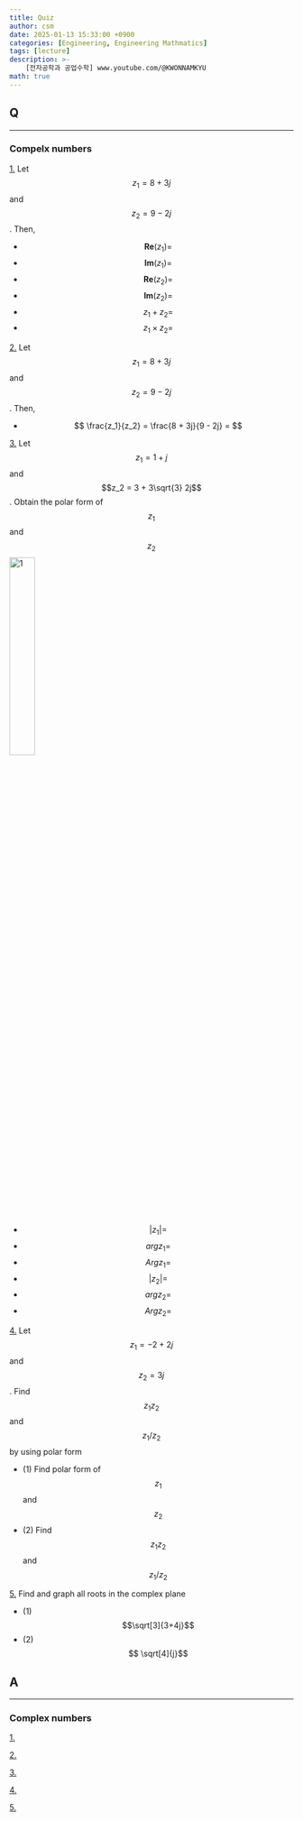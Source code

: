 ```yaml
---
title: Quiz
author: csm
date: 2025-01-13 15:33:00 +0900
categories: [Engineering, Engineering Mathmatics]
tags: [lecture]
description: >-
    [전자공학과 공업수학] www.youtube.com/@KWONNAMKYU
math: true
---
```


## Q
---
### Compelx numbers
<span id="q1"></span> [1.](#a1)  Let $$z_1 = 8 + 3j$$ and $$z_2 = 9 - 2j$$. Then,     
- $$$$
$$\mathbf{Re}(z_1) = $$   
- $$$$
$$\mathbf{Im}(z_1) = $$   
- $$$$
$$\mathbf{Re}(z_2) = $$   
- $$$$
$$\mathbf{Im}(z_2) = $$   
- $$$$
$$z_1 + z_2 = $$   
- $$$$
$$z_1 \times z_2 = $$     

<span id="q2"></span> [2.](#a2)  Let $$z_1 = 8 + 3j$$ and $$z_2 = 9 - 2j$$. Then,    
- $$$$
$$ \frac{z_1}{z_2} = \frac{8 + 3j}{9 - 2j} = $$     

<span id="q3"></span> [3.](#a3)  Let $$z_1 = 1 + j$$ and $$z_2 = 3 + 3\sqrt{3} 2j$$. Obtain the polar form of $$z_1$$ and $$z_2$$ 
$$$$
<img src="https://i.ibb.co/2KgLx74/image.webp" alt="1" width="30%" height="30%"/>   
- $$$$
$$\left | z_1 \right | = $$   
- $$$$
$$arg z_1 = $$  
- $$$$
$$Arg z_1 = $$  
- $$$$
$$\left | z_2 \right | = $$   
- $$$$
$$arg z_2 = $$  
- $$$$
$$Arg z_2 = $$  

<span id="q4"></span> [4.](#a4)  Let $$z_1 = -2 + 2j$$ and $$z_2 = 3j$$. Find $$z_1z_2$$ and $$z_1/z_2$$ by using polar form
- (1) Find polar form of $$z_1$$ and $$z_2$$
- (2) Find $$z_1z_2$$ and $$z_1/z_2$$

<span id="q5"></span> [5.](#a5)  Find and graph all roots in the complex plane  
- (1) $$\sqrt[3]{3+4j}$$
- (2) $$ \sqrt[4]{j}$$

## A
---
### Complex numbers
<span id="a1"></span> [1.](#q1)  

<span id="a2"></span> [2.](#q2)  

<span id="a3"></span> [3.](#q3)  

<span id="a4"></span> [4.](#q4)  

<span id="a5"></span> [5.](#q5)  